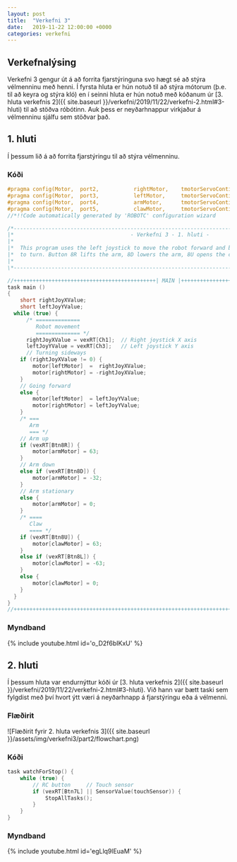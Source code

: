 ```yaml
---
layout: post
title:  "Verkefni 3"
date:   2019-11-22 12:00:00 +0000
categories: verkefni
---
```

## Verkefnalýsing

Verkefni 3 gengur út á að forrita fjarstýringuna svo hægt sé að stýra vélmenninu með henni. Í fyrsta hluta er hún notuð til að stýra mótorum (þ.e. til að keyra og stýra kló) en í seinni hluta er hún notuð með kóðanum úr [3. hluta verkefnis 2]({{ site.baseurl }}/verkefni/2019/11/22/verkefni-2.html#3-hluti) til að stöðva róbótinn. Auk þess er neyðarhnappur virkjaður á vélmenninu sjálfu sem stöðvar það.

## 1. hluti

Í þessum lið á að forrita fjarstýringu til að stýra vélmenninu.

### Kóði

```c
#pragma config(Motor,  port2,           rightMotor,    tmotorServoContinuousRotation, openLoop)
#pragma config(Motor,  port3,           leftMotor,     tmotorServoContinuousRotation, openLoop, reversed)
#pragma config(Motor,  port4,           armMotor,      tmotorServoContinuousRotation, openLoop, reversed)
#pragma config(Motor,  port5,           clawMotor,     tmotorServoContinuousRotation, openLoop)
//*!!Code automatically generated by 'ROBOTC' configuration wizard               !!*//

/*----------------------------------------------------------------------------------------------------*\
|*                                     - Verkefni 3 - 1. hluti -                                      *|
|*                                                                                                    *|
|*  This program uses the left joystick to move the robot forward and backward and the right joystick *|
|*  to turn. Button 8R lifts the arm, 8D lowers the arm, 8U opens the claw and 8L closes it.          *|
|*                                                                                                    *|
\*----------------------------------------------------------------------------------------------------*/

//+++++++++++++++++++++++++++++++++++++++++++++| MAIN |+++++++++++++++++++++++++++++++++++++++++++++++
task main ()
{
    short rightJoyXValue;
    short leftJoyYValue;
  while (true) {
      /* ==============
         Robot movement
         ============== */
      rightJoyXValue = vexRT[Ch1];  // Right joystick X axis
      leftJoyYValue = vexRT[Ch3];   // Left joystick Y axis
      // Turning sideways
    if (rightJoyXValue != 0) {
        motor[leftMotor]  =  rightJoyXValue;
        motor[rightMotor] = -rightJoyXValue;
    }
    // Going forward
    else {
        motor[leftMotor]  = leftJoyYValue;
        motor[rightMotor] = leftJoyYValue;
    }
    /* ===
       Arm
       === */
    // Arm up
    if (vexRT[Btn8R]) {
        motor[armMotor] = 63;
    }
    // Arm down
    else if (vexRT[Btn8D]) {
        motor[armMotor] = -32;
    }
    // Arm stationary
    else {
        motor[armMotor] = 0;
    }
    /* ====
       Claw
       ==== */
    if (vexRT[Btn8U]) {
        motor[clawMotor] = 63;
    }
    else if (vexRT[Btn8L]) {
        motor[clawMotor] = -63;
    }
    else {
        motor[clawMotor] = 0;
    }
  }
}
//++++++++++++++++++++++++++++++++++++++++++++++++++++++++++++++++++++++++++++++++++++++++++++++++++++
```

### Myndband

{% include youtube.html id='o_D2f6bIKxU' %}

## 2. hluti

Í þessum hluta var endurnýttur kóði úr [3. hluta verkefnis 2]({{ site.baseurl }}/verkefni/2019/11/22/verkefni-2.html#3-hluti). Við hann var bætt taski sem fylgdist með því hvort ýtt væri á neyðarhnapp á fjarstýringu eða á vélmenni.

### Flæðirit

![Flæðirit fyrir 2. hluta verkefnis 3]({{ site.baseurl }}/assets/img/verkefni3/part2/flowchart.png)

### Kóði

```c
task watchForStop() {
    while (true) {
        // RC button     // Touch sensor
        if (vexRT[Btn7L] || SensorValue(touchSensor)) {
            StopAllTasks();
        }
    }
}
```

### Myndband

{% include youtube.html id='egLlq9lEuaM' %}
